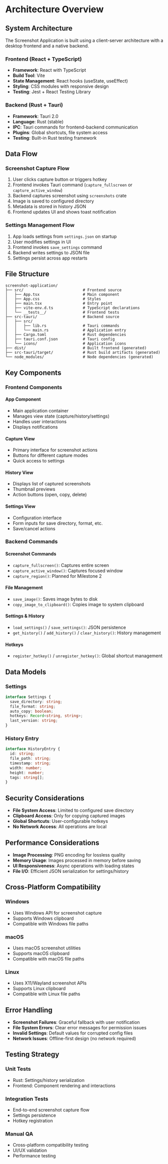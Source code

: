 # Architecture Overview

## System Architecture

The Screenshot Application is built using a client-server architecture with a desktop frontend and a native backend.

### Frontend (React + TypeScript)
- **Framework**: React with TypeScript
- **Build Tool**: Vite
- **State Management**: React hooks (useState, useEffect)
- **Styling**: CSS modules with responsive design
- **Testing**: Jest + React Testing Library

### Backend (Rust + Tauri)
- **Framework**: Tauri 2.0
- **Language**: Rust (stable)
- **IPC**: Tauri commands for frontend-backend communication
- **Plugins**: Global shortcuts, file system access
- **Testing**: Built-in Rust testing framework

## Data Flow

### Screenshot Capture Flow
1. User clicks capture button or triggers hotkey
2. Frontend invokes Tauri command (`capture_fullscreen` or `capture_active_window`)
3. Backend captures screenshot using `screenshots` crate
4. Image is saved to configured directory
5. Metadata is stored in history JSON
6. Frontend updates UI and shows toast notification

### Settings Management Flow
1. App loads settings from `settings.json` on startup
2. User modifies settings in UI
3. Frontend invokes `save_settings` command
4. Backend writes settings to JSON file
5. Settings persist across app restarts

## File Structure

```
screenshot-application/
├── src/                          # Frontend source
│   ├── App.tsx                   # Main component
│   ├── App.css                   # Styles
│   ├── main.tsx                  # Entry point
│   ├── vite-env.d.ts             # TypeScript declarations
│   └── __tests__/                # Frontend tests
├── src-tauri/                    # Backend source
│   ├── src/
│   │   ├── lib.rs                # Tauri commands
│   │   └── main.rs               # Application entry
│   ├── Cargo.toml                # Rust dependencies
│   ├── tauri.conf.json           # Tauri config
│   └── icons/                    # Application icons
├── dist/                         # Built frontend (generated)
├── src-tauri/target/             # Rust build artifacts (generated)
└── node_modules/                 # Node dependencies (generated)
```

## Key Components

### Frontend Components

#### App Component
- Main application container
- Manages view state (capture/history/settings)
- Handles user interactions
- Displays notifications

#### Capture View
- Primary interface for screenshot actions
- Buttons for different capture modes
- Quick access to settings

#### History View
- Displays list of captured screenshots
- Thumbnail previews
- Action buttons (open, copy, delete)

#### Settings View
- Configuration interface
- Form inputs for save directory, format, etc.
- Save/cancel actions

### Backend Commands

#### Screenshot Commands
- `capture_fullscreen()`: Captures entire screen
- `capture_active_window()`: Captures focused window
- `capture_region()`: Planned for Milestone 2

#### File Management
- `save_image()`: Saves image bytes to disk
- `copy_image_to_clipboard()`: Copies image to system clipboard

#### Settings & History
- `load_settings()` / `save_settings()`: JSON persistence
- `get_history()` / `add_history()` / `clear_history()`: History management

#### Hotkeys
- `register_hotkey()` / `unregister_hotkey()`: Global shortcut management

## Data Models

### Settings
```typescript
interface Settings {
  save_directory: string;
  file_format: string;
  auto_copy: boolean;
  hotkeys: Record<string, string>;
  last_version: string;
}
```

### History Entry
```typescript
interface HistoryEntry {
  id: string;
  file_path: string;
  timestamp: string;
  width: number;
  height: number;
  tags: string[];
}
```

## Security Considerations

- **File System Access**: Limited to configured save directory
- **Clipboard Access**: Only for copying captured images
- **Global Shortcuts**: User-configurable hotkeys
- **No Network Access**: All operations are local

## Performance Considerations

- **Image Processing**: PNG encoding for lossless quality
- **Memory Usage**: Images processed in memory before saving
- **UI Responsiveness**: Async operations with loading states
- **File I/O**: Efficient JSON serialization for settings/history

## Cross-Platform Compatibility

### Windows
- Uses Windows API for screenshot capture
- Supports Windows clipboard
- Compatible with Windows file paths

### macOS
- Uses macOS screenshot utilities
- Supports macOS clipboard
- Compatible with macOS file paths

### Linux
- Uses X11/Wayland screenshot APIs
- Supports Linux clipboard
- Compatible with Linux file paths

## Error Handling

- **Screenshot Failures**: Graceful fallback with user notification
- **File System Errors**: Clear error messages for permission issues
- **Invalid Settings**: Default values for corrupted config files
- **Network Issues**: Offline-first design (no network required)

## Testing Strategy

### Unit Tests
- Rust: Settings/history serialization
- Frontend: Component rendering and interactions

### Integration Tests
- End-to-end screenshot capture flow
- Settings persistence
- Hotkey registration

### Manual QA
- Cross-platform compatibility testing
- UI/UX validation
- Performance testing

